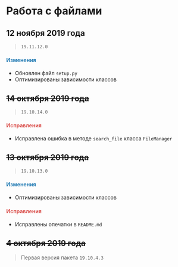 # Работа с файлами

## 12 ноября 2019 года

> `19.11.12.0`

<h4><span style="color:#247CB4;">Изменения</span></h4>

- Обновлен файл `setup.py`
- Оптимизированы зависимости классов

## ~~14 октября 2019 года~~

> `19.10.14.0`

<h4><span style="color:#DB534F;">Исправления</span></h4>

- Исправлена ошибка в методе `search_file` класса `FileManager`

## ~~13 октября 2019 года~~

> `19.10.13.0`

<h4><span style="color:#247CB4;">Изменения</span></h4>

- Оптимизированы зависимости классов

<h4><span style="color:#DB534F;">Исправления</span></h4>

- Исправлены опечатки в `README.md`

## ~~4 октября 2019 года~~

> Первая версия пакета `19.10.4.3`

